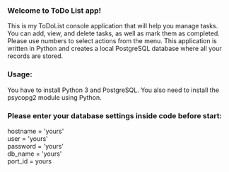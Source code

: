 ### Welcome to ToDo List app!
This is my ToDoList console application that will help you manage tasks.
You can add, view, and delete tasks, as well as mark them as completed. Please use numbers to select actions from the menu.
This application is written in Python and creates a local PostgreSQL database where all your records are stored.

### Usage:
You have to install Python 3 and PostgreSQL.
You also need to install the psycopg2 module using Python.

### Please enter your database settings inside code before start:  
hostname = 'yours'  
user = 'yours'  
password = 'yours'  
db_name = 'yours'  
port_id = yours  
